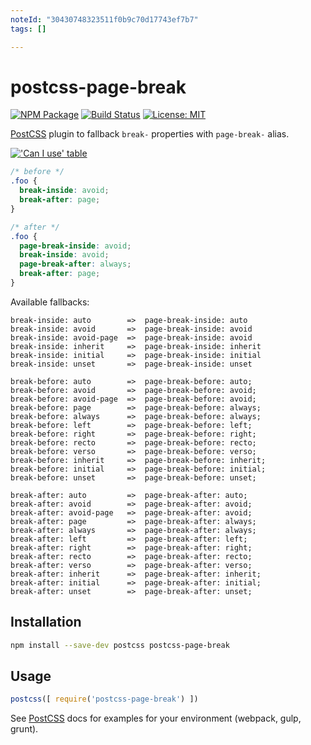 ```yaml
---
noteId: "30430748323511f0b9c70d17743ef7b7"
tags: []

---
```


# postcss-page-break 

[![NPM Package][npm-img]][npm]
[![Build Status][ci-img]][ci]
[![License: MIT][mit-img]][mit]

[PostCSS] plugin to fallback `break-` properties with `page-break-` alias.

[!['Can I use' table](https://caniuse.bitsofco.de/image/multicolumn.png)](https://caniuse.com/#feat=multicolumn)

[PostCSS]: https://github.com/postcss/postcss
[npm-img]: https://img.shields.io/npm/v/postcss-page-break.svg
[npm]:     https://www.npmjs.org/package/postcss-page-break
[ci-img]:  https://travis-ci.org/shrpne/postcss-page-break.svg
[ci]:      https://travis-ci.org/shrpne/postcss-page-break
[mit-img]: https://img.shields.io/badge/License-MIT-yellow.svg
[mit]:     https://github.com/shrpne/postcss-page-break/blob/master/LICENSE

```css
/* before */
.foo {
  break-inside: avoid;
  break-after: page;
}

/* after */
.foo {
  page-break-inside: avoid;
  break-inside: avoid;
  page-break-after: always;
  break-after: page;
}
```

Available fallbacks:
```
break-inside: auto        =>  page-break-inside: auto
break-inside: avoid       =>  page-break-inside: avoid
break-inside: avoid-page  =>  page-break-inside: avoid
break-inside: inherit     =>  page-break-inside: inherit
break-inside: initial     =>  page-break-inside: initial
break-inside: unset       =>  page-break-inside: unset

break-before: auto        =>  page-break-before: auto;
break-before: avoid       =>  page-break-before: avoid;
break-before: avoid-page  =>  page-break-before: avoid;
break-before: page        =>  page-break-before: always;
break-before: always      =>  page-break-before: always;
break-before: left        =>  page-break-before: left;
break-before: right       =>  page-break-before: right;
break-before: recto       =>  page-break-before: recto;
break-before: verso       =>  page-break-before: verso;
break-before: inherit     =>  page-break-before: inherit;
break-before: initial     =>  page-break-before: initial;
break-before: unset       =>  page-break-before: unset;

break-after: auto         =>  page-break-after: auto;
break-after: avoid        =>  page-break-after: avoid;
break-after: avoid-page   =>  page-break-after: avoid;
break-after: page         =>  page-break-after: always;
break-after: always       =>  page-break-after: always;
break-after: left         =>  page-break-after: left;
break-after: right        =>  page-break-after: right;
break-after: recto        =>  page-break-after: recto;
break-after: verso        =>  page-break-after: verso;
break-after: inherit      =>  page-break-after: inherit;
break-after: initial      =>  page-break-after: initial;
break-after: unset        =>  page-break-after: unset;
```

## Installation
```bash
npm install --save-dev postcss postcss-page-break
```


## Usage

```js
postcss([ require('postcss-page-break') ])
```

See [PostCSS] docs for examples for your environment (webpack, gulp, grunt).
